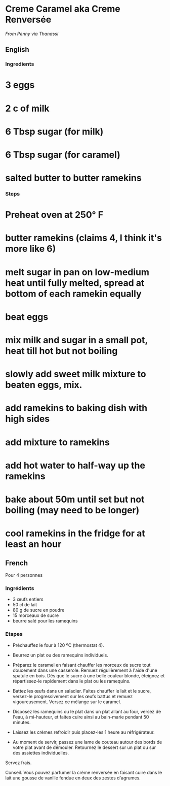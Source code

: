 # Creme Caramel aka Creme Renversée

_From Penny via Thanassi_


## English

### Ingredients

# 3 eggs
# 2 c of milk
# 6 Tbsp sugar (for milk)
# 6 Tbsp sugar (for caramel)
# salted butter to butter ramekins

### Steps

# Preheat oven at 250° F
# butter ramekins (claims 4, I think it's more like 6)
# melt sugar in pan on low-medium heat until fully melted, spread at bottom of each ramekin equally
# beat eggs
# mix milk and sugar in a small pot, heat till hot but not boiling
# slowly add sweet milk mixture to beaten eggs, mix.
# add ramekins to baking dish with high sides
# add mixture to ramekins
# add hot water to half-way up the ramekins
# bake about 50m until set but not boiling  (may need to be longer)
# cool ramekins in the fridge for at least an hour

## French

Pour 4 personnes

### Ingrédients

* 3 œufs entiers
* 50 cl de lait
* 80 g de sucre en poudre
* 15 morceaux de sucre
* beurre salé pour les ramequins

### Etapes

* Préchauffez le four à 120 ºC (thermostat 4).
* Beurrez un plat ou des ramequins individuels.
* Préparez le caramel en faisant chauffer les morceux de sucre tout doucement dans une casserole. Remuez régulièrement à l'aide d'une
spatule en bois. Dès que le sucre à une belle couleur blonde, éteignez
et répartissez-le rapidement dans le plat ou les ramequins.

* Battez les œufs dans un saladier.  Faites chauffer le lait et le
sucre, versez-le progressivement sur les œufs battus et remuez
vigoureusement. Versez ce mélange sur le caramel.
* Disposez les ramequins ou le plat dans un plat allant au four, versez
de l'eau, à mi-hauteur, et faites cuire ainsi au bain-marie pendant 50
minutes.
* Laissez les crèmes refroidir puis placez-les 1 heure au réfrigérateur.
* Au moment de servir, passez une lame de couteau autour des bords de
votre plat avant de démouler. Retournez le dessert sur un plat ou sur
des assiettes individuelles.

Servez frais.

Conseil. Vous pouvez parfumer la crème renversée en faisant cuire dans
le lait une gousse de vanille fendue en deux des zestes d'agrumes.
